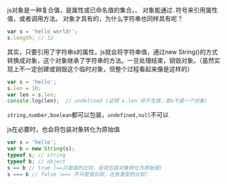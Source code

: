 js对象是一种复合值，是属性或已命名值的集合。、
对象能通过`.`符号来引用属性值，或者调用方法。
对象才具有的，为什么字符串也同样具有呢？
```javascript
var s = 'hello world!';
s.length; // 12
```
其实，只要引用了字符串s的属性，js就会将字符串值，通过new String()的方式转换成对象，这个对象继承了字符串的方法。一旦处理结束，销毁对象。（虽然实现上不一定创建或销毁这个临时对象，但整个过程看起来像是这样的）
```javascript
var s = 'hello';
s.len = 10;
var len = s.len;
console.log(len);  // undefined (证明 s.len 并不生效，即s不是一个对象)
```
`string,number,boolean`都可以包装，`undefined,null`不可以

js在必要时，也会将包装对象转化为原始值
```javascript
var s = 'hello';
var b = new String(s);
typeof s; // string
typeof b; // object
s == b // true (==只是值的比较，会将包装对象转化为原始值)
s === b // false（=== 不只是值比较，还有类型的比较）
```
